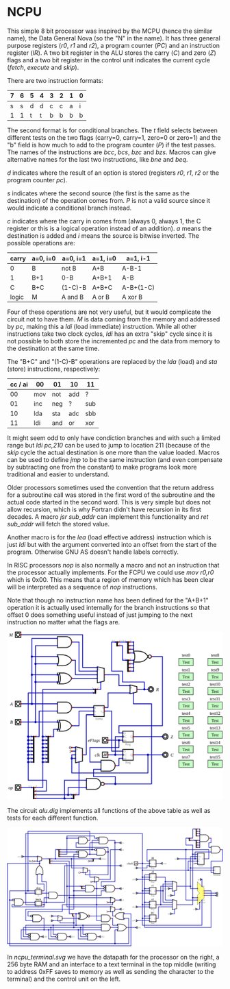 # NCPU

This simple 8 bit processor was inspired by the MCPU (hence the similar name),
the Data General Nova (so the "N" in the name). It has three general purpose
registers (*r0*, *r1* and *r2*), a program counter (*PC*) and an instruction
register (*IR*). A two bit register in the ALU stores the carry (*C*) and
zero (*Z*) flags and a two bit register in the control unit indicates the
current cycle (*fetch*, *execute* and *skip*).

There are two instruction formats:

| 7 | 6 | 5 | 4 | 3 | 2 | 1 | 0 |
|---|---|---|---|---|---|---|---|
| s | s | d | d | c | c | a | i |
| 1 | 1 | t | t | b | b | b | b |

The second format is for conditional branches. The *t* field selects between
different tests on the two flags (carry=0, carry=1, zero=0 or zero=1) and the
"b" field is how much to add to the program counter (*P*) if the test passes.
The names of the instructions are *bcc*, *bcs*, *bzc* and *bzs*. Macros can
give alternative names for the last two instructions, like *bne* and *beq*.

*d* indicates where the result of an option is stored (registers *r0*, *r1*,
*r2* or the program counter *pc*).

*s* indicates where the second source (the first is the same as the destination)
of the operation comes from. *P* is not a valid source since it would indicate
a conditional branch instead.

*c* indicates where the carry in comes from (always 0, always 1, the C register
or this is a logical operation instead of an addition). *a* means the destination 
is added and *i* means the source is bitwise inverted. The possible operations are:

| carry | a=0, i=0 | a=0, i=1 | a=1, i=0 | a=1, i-1 |
|-------|----------|----------|----------|----------|
| 0     | B        | not B    | A+B      | A-B-1    |
| 1     | B+1      | 0-B      | A+B+1    | A-B      |
| C     | B+C      | (1-C)-B  | A+B+C    | A-B+(1-C)|
| logic | M        | A and B  | A or  B  | A xor B  | 

Four of these operations are not very useful, but it would complicate the circuit
not to have them. *M* is data coming from the memory and addressed by *pc*, making
this a *ldi* (load immediate) instruction. While all other instructions take two
clock cycles, *ldi* has an extra "skip" cycle since it is not possible to both
store the incremented *pc* and the data from memory to the destination at the same time.

The "B+C" and "(1-C)-B" operations are replaced by the *lda* (load) and *sta* (store)
instructions, respectively:

| cc / ai | 00  | 01  | 10  | 11  |
|---------|-----|-----|-----|-----|
| 00      | mov | not | add | ?   |
| 01      | inc | neg | ?   | sub |
| 10      | lda | sta | adc | sbb |
| 11      | ldi | and | or  | xor |

It might seem odd to only have condiction branches and with such a limited range
but *ldi pc,210* can be used to jump to location 211 (because of the *skip* cycle
the actual destination is one more than the value loaded. Macros can be used to define
*jmp* to be the same instruction (and even compensate by subtracting one from the
constant) to make programs look more traditional and easier
to understand.

Older processors sometimes used the convention that the return address for a
subroutine call was stored in the first word of the subroutine and the actual
code started in the second word. This is very simple but does not allow recursion,
which is why Fortran didn't have recursion in its first decades. A macro
*jsr sub_addr* can implement this functionality and *ret sub_addr* will fetch the
stored value.

Another macro is for the *lea* (load effective address) instruction which is just
*ldi* but with the argument converted into an offset from the start of the
program. Otherwise GNU AS doesn't handle labels correctly.

In RISC processors *nop* is also normally a macro and not an instruction that
the processor actually implements. For the FCPU we could use *mov r0,r0* which
is 0x00. This means that a region of memory which has been clear will be
interpreted as a sequence of *nop* instructions.

Note that though no instruction name has been defined for the "A+B+1" operation
it is actually used internally for the branch instructions so that offset 0 does
something useful instead of just jumping to the next instruction no matter what
the flags are.

![ALU](alu.svg)

The circuit *alu.dig* implements all functions of the above table as well
as tests for each different function.

![NCPU system](ncpu_terminal.svg)

In *ncpu_terminal.svg* we have the datapath for the processor on the right,
a 256 byte RAM and an interface to a text terminal in the top middle
(writing to address 0xFF saves to memory as well as sending the character
to the terminal) and the control unit on the left.